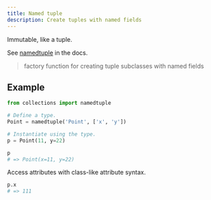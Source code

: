 ```yaml
---
title: Named tuple
description: Create tuples with named fields
---
```


Immutable, like a tuple.

See [namedtuple](https://docs.python.org/3/library/collections.html#collections.namedtuple) in the docs.

> factory function for creating tuple subclasses with named fields


## Example

```python
from collections import namedtuple

# Define a type.
Point = namedtuple('Point', ['x', 'y'])

# Instantiate using the type.
p = Point(11, y=22)

p
# => Point(x=11, y=22)
```

Access attributes with class-like attribute syntax.
```python
p.x
# => 111
```
